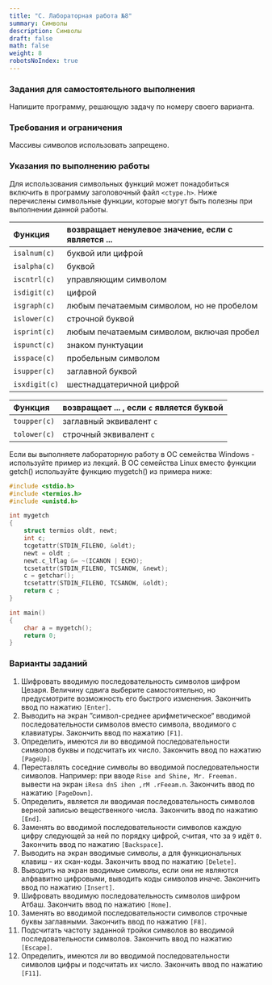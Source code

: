 ```yaml
---
title: "C. Лабораторная работа №8"
summary: Символы
description: Символы
draft: false
math: false
weight: 8
robotsNoIndex: true
---
```


### Задания для самостоятельного выполнения

Напишите программу, решающую задачу по номеру своего варианта.


### Требования и ограничения

Массивы символов использовать запрещено.


### Указания по выполнению работы

Для использования символьных функций может понадобиться включить в программу заголовочный файл `<ctype.h>`. Ниже перечислены символьные функции, которые могут быть полезны при выполнении данной работы.

| Функция | возвращает ненулевое значение, если c является ... |
|     :-----------     | :--------- |
| `isalnum(c)` |  буквой или цифрой   |
| `isalpha(c)` | буквой |
| `iscntrl(c)` | управляющим символом |
| `isdigit(c)` | цифрой |
| `isgraph(c)` | любым печатаемым символом, но не пробелом |
| `islower(c)` | строчной буквой |
| `isprint(c)` | любым печатаемым символом, включая пробел |
| `ispunct(c)` | знаком пунктуации |
| `isspace(c)` | пробельным символом |
| `isupper(c)` | заглавной буквой |
| `isxdigit(c)` | шестнадцатеричной цифрой |

| Функция | возвращает ... , если `c` является буквой |
|     :-----------     | :--------- |
| `toupper(c)` | заглавный эквивалент `c` |
| `tolower(c)` | строчный эквивалент `c` |

Если вы выполняете лабораторную работу в ОС семейства Windows - используйте пример из лекций. В ОС семейства Linux вместо функции getch() используйте функцию mygetch() из примера ниже:

```c
#include <stdio.h>
#include <termios.h>
#include <unistd.h>

int mygetch 
{
    struct termios oldt, newt;
    int c;
    tcgetattr(STDIN_FILENO, &oldt);
    newt = oldt ;
    newt.c_lflag &= ~(ICANON | ECHO);
    tcsetattr(STDIN_FILENO, TCSANOW, &newt);
    c = getchar();
    tcsetattr(STDIN_FILENO, TCSANOW, &oldt);
    return c ;
}

int main()
{
    char a = mygetch();
    return 0;
}
```

### Варианты заданий

1. Шифровать вводимую последовательность символов шифром Цезаря. Величину сдвига выберите самостоятельно, но предусмотрите возможность его быстрого изменения. Закончить ввод по нажатию `[Enter]`.
2. Выводить на экран ”символ-среднее арифметическое“ вводимой последовательности символов вместо символа, вводимого с клавиатуры. Закончить ввод по нажатию `[F1]`.
3. Определить, имеются ли во вводимой последовательности символов буквы и подсчитать их число. Закончить ввод по нажатию `[PageUp]`.
4. Переставлять соседние символы во вводимой последовательности символов. Например: при вводе `Rise and Shine, Mr. Freeman.` вывести на экран `iResa dnS ihen ,rM .rFeeam.n`. Закончить ввод по нажатию `[PageDown]`.
5. Определить, является ли вводимая последовательность символов верной записью вещественного числа. Закончить ввод по нажатию `[End]`.
6. Заменять во вводимой последовательности символов каждую цифру следующей за ней по порядку цифрой, считая, что за `9` идёт `0`. Закончить ввод по нажатию `[Backspace]`.
7. Выводить на экран вводимые символы, а для функциональных клавиш - их скан-коды. Закончить ввод по нажатию `[Delete]`.
8. Выводить на экран вводимые символы, если они не являются алфвавитно цифровыми, выводить коды символов иначе. Закончить ввод по нажатию `[Insert]`.
9. Шифровать вводимую последовательность символов шифром Атбаш. Закончить ввод по нажатию `[Home]`.
10. Заменять во вводимой последовательности символов строчные буквы заглавными. Закончить ввод по нажатию `[F8]`.
11. Подсчитать частоту заданной тройки символов во вводимой последовательности символов. Закончить ввод по нажатию `[Escape]`.
12. Определить, имеются ли во вводимой последовательности символов цифры и подсчитать их число. Закончить ввод по нажатию `[F11]`.
